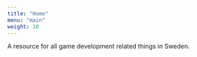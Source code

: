 ```yaml
---
title: "Home"
menu: "main"
weight: 10
---
```


A resource for all game development related things in Sweden.